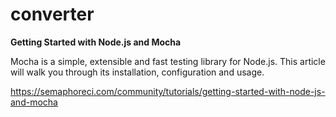 # converter
**Getting Started with Node.js and Mocha**

Mocha is a simple, extensible and fast testing library for Node.js. This article will walk you through its installation, configuration and usage.

https://semaphoreci.com/community/tutorials/getting-started-with-node-js-and-mocha
